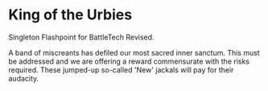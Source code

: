 # King of the Urbies
Singleton Flashpoint for BattleTech Revised.

A band of miscreants has defiled our most sacred inner sanctum. This must be addressed and we are offering a reward commensurate with the risks required. These jumped-up 
so-called 'New' jackals will pay for their audacity.

